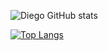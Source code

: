 ![Diego GitHub stats](https://github-readme-stats.vercel.app/api?username=direisc&count_private=true&show_icons=true)

[![Top Langs](https://github-readme-stats.vercel.app/api/top-langs/?username=direisc&layout=compact)](https://github.com/anuraghazra/github-readme-stats)


<!--
**direisc/direisc** is a ✨ _special_ ✨ repository because its `README.md` (this file) appears on your GitHub profile.

Here are some ideas to get you started:

- 🔭 I’m currently working on ...
- 🌱 I’m currently learning ...
- 👯 I’m looking to collaborate on ...
- 🤔 I’m looking for help with ...
- 💬 Ask me about ...
- 📫 How to reach me: ...
- 😄 Pronouns: ...
- ⚡ Fun fact: ...
-->
